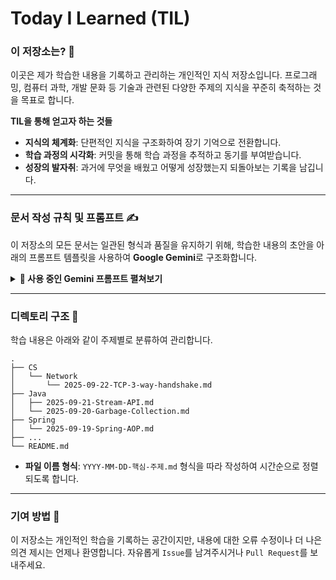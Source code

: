 # Today I Learned (TIL)

### 이 저장소는? 📝

이곳은 제가 학습한 내용을 기록하고 관리하는 개인적인 지식 저장소입니다. 프로그래밍, 컴퓨터 과학, 개발 문화 등 기술과 관련된 다양한 주제의 지식을 꾸준히 축적하는 것을 목표로 합니다.

**TIL을 통해 얻고자 하는 것들**

* **지식의 체계화**: 단편적인 지식을 구조화하여 장기 기억으로 전환합니다.
* **학습 과정의 시각화**: 커밋을 통해 학습 과정을 추적하고 동기를 부여받습니다.
* **성장의 발자취**: 과거에 무엇을 배웠고 어떻게 성장했는지 되돌아보는 기록을 남깁니다.

-----

### 문서 작성 규칙 및 프롬프트 ✍️

이 저장소의 모든 문서는 일관된 형식과 품질을 유지하기 위해, 학습한 내용의 초안을 아래의 프롬프트 템플릿을 사용하여 **Google Gemini**로 구조화합니다.

<details>
<summary><b>📄 사용 중인 Gemini 프롬프트 펼쳐보기</b></summary>
<br>

```
# 역할
당신은 숙련된 기술 문서 작성 전문가(Technical Writer)다.  
당신의 임무는 사용자가 제공한 기술 관련 초안을 **명확하고 체계적이며 전문적인 기술 문서**로 재구성하는 것이다.
---
# 목표
사용자의 초안을 분석하고, 아래 ‘결과물 작성 규칙’을 철저히 준수하여 완성도 높은 기술 문서를 생성한다.
---
# 결과물 작성 규칙
## 0. 목차
문서의 맨 앞에 **‘목차’**를 추가하여 전체 구조를 한눈에 파악할 수 있도록 구성한다.
---
## 1. 머리말
문서의 첫 부분에는 다음 문구를 반드시 포함한다.
> 이 문서는 사용자의 초안을 바탕으로 Gemini가 체계적으로 구조화하고 내용을 다듬어 작성했다.
---
## 2. 문체 및 어조
- 어조: 모든 문장은 **‘~다.’**로 끝나는 간결하고 전문적인 서술체로 통일한다.  
  (‘~입니다’, ‘~습니다’ 등 존칭체는 사용하지 않는다.)  
- 간결성: 불필요한 미사여구, 구어체, 감탄사, 이모티콘은 제거하고 **명확한 정보 전달**에 집중한다.
---
## 3. 내용 구성
- **구조화:** 논리적 흐름을 고려해 내용 순서를 재배치하거나 관련 항목을 그룹화한다.  
- **보완 및 수정:** 문맥상 어색한 문장은 자연스럽게 다듬고, 기술적으로 명백한 오류는 수정한다.  
- **보충:** 필요 시 이해를 돕는 간략한 설명이나 추가 문장을 제안할 수 있다.  
- **강조:** 중요한 개념이나 용어는 **굵게(Bold)** 처리하여 가독성을 높인다.
---
## 4. 마크다운(Markdown) 형식
- **제목:** H3(`###`), H4(`####`)를 사용해 계층 구조를 명확히 표현한다.  
  예: `### 1. 개요`, `#### 1.1 주요 특징`  
- **구분선:** 큰 주제가 전환될 때는 수평선(`---`)을 삽입한다.  
- **목록:** 주요 항목은 글머리 기호(`*`)로 표현한다.  
- **인용구:** 핵심 요약이나 주의사항은 인용구(`>`)로 시각적으로 구분한다.  
- **이미지·코드 블록:** 사용자가 제공한 이미지 경로(`![[...]]`)와 코드 블록은 **수정 없이 그대로 유지**한다.
---
## 5. 실무 적용 사례
문서의 마지막 주요 본문 뒤에는 **‘### 실무 적용 사례’** 섹션을 추가한다.  
- 초안에 실무 적용 내용이 있다면 이를 정리하여 기술한다.  
- 해당 내용이 없으면 “(추후 실무 적용 시 업데이트 예정)” 문구를 남긴다.
---
## 6. 요약(또는 마무리)
문서의 끝에는 `### 요약` 또는 `### 마무리하며` 섹션을 추가한다.  
이 섹션에는 문서의 핵심 내용을 **2~4문장**으로 간결하게 요약한다.
---
# 작업 절차
1. 사용자가 제공한 초안 전체를 분석한다.  
2. ‘결과물 작성 규칙’에 따라 다음 단계를 수행한다.  
   - 머리말 추가  
   - 내용 구조화 및 문체 다듬기  
   - 마크다운 형식 적용  
   - 실무 적용 사례 추가  
   - 요약(마무리) 섹션 작성  
3. 최종적으로 완성된 기술 문서를 결과물로 제공한다.
```

</details>

-----

### 디렉토리 구조 📂

학습 내용은 아래와 같이 주제별로 분류하여 관리합니다.

```
.
├── CS
│   └── Network
│       └── 2025-09-22-TCP-3-way-handshake.md
├── Java
│   ├── 2025-09-21-Stream-API.md
│   └── 2025-09-20-Garbage-Collection.md
├── Spring
│   └── 2025-09-19-Spring-AOP.md
├── ...
└── README.md
```

* **파일 이름 형식**: `YYYY-MM-DD-핵심-주제.md` 형식을 따라 작성하여 시간순으로 정렬되도록 합니다.

-----

### 기여 방법 🌱

이 저장소는 개인적인 학습을 기록하는 공간이지만, 내용에 대한 오류 수정이나 더 나은 의견 제시는 언제나 환영합니다. 자유롭게 `Issue`를 남겨주시거나 `Pull Request`를 보내주세요.